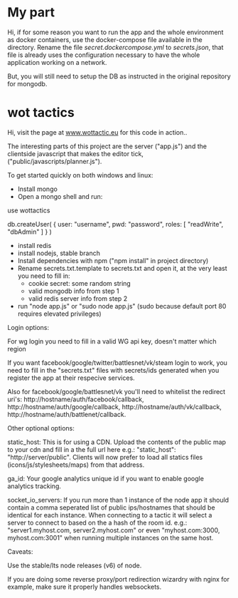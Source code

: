 # My part

Hi, if for some reason you want to run the app and the whole environment as docker containers, use the docker-compose file available in the directory. Rename the file *secret.dockercompose.yml* to *secrets.json*, that file is already uses the configuration necessary to have the whole application working on a network.

But, you will still need to setup the DB as instructed in the original repository for mongodb.

# wot tactics

Hi, visit the page at www.wottactic.eu for this code in action..

The interesting parts of this project are the server ("app.js") and the clientside javascript that makes the editor tick, ("public/javascripts/planner.js").

To get started quickly on both windows and linux:

- Install mongo
- Open a mongo shell and run:

use wottactics

db.createUser(
   {
     user: "username",
     pwd: "password",
     roles: [ "readWrite", "dbAdmin" ]
   }
)

- install redis
- install nodejs, stable branch
- Install dependencies with npm ("npm install" in project directory)
- Rename secrets.txt.template to secrets.txt and open it, at the very least you need to fill in:
	- cookie secret: some random string
	- valid mongodb info from step 1
	- valid redis server info from step 2
- run "node app.js" or "sudo node app.js" (sudo because default port 80 requires elevated privileges)



Login options:

For wg login you need to fill in a valid WG api key, doesn't matter which region

If you want facebook/google/twitter/battlesnet/vk/steam login to work, you need to fill in the "secrets.txt" files with secrets/ids generated when you register the app at their respecive services.

Also for facebook/google/battlesnet/vk you'll need to whitelist the redirect uri's: http://hostname/auth/facebook/callback, http://hostname/auth/google/callback, http://hostname/auth/vk/callback, http://hostname/auth/battlenet/callback.


Other optional options:

static_host: This is for using a CDN. Upload the contents of the public map to your cdn and fill in a the full url here e.g.: "static_host": "http://server/public". Clients will now prefer to load all statics files (icons/js/stylesheets/maps) from that address. 

ga_id: Your google analytics unique id if you want to enable google analytics tracking.

socket_io_servers: If you run more than 1 instance of the node app it should contain a comma seperated list of public ips/hostnames that should be identical for each instance. When connecting to a tactic it will select a server to connect to based on the a hash of the room id. e.g.: "server1.myhost.com, server2.myhost.com" or even "myhost.com:3000, myhost.com:3001" when running multiple instances on the same host.

Caveats:

Use the stable/lts node releases (v6) of node.

If you are doing some reverse proxy/port redirection wizardry with nginx for example, make sure it properly handles websockets.

